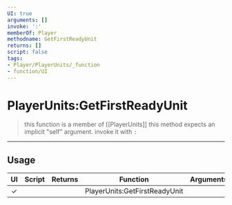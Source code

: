 ```yaml
---
UI: true
arguments: []
invoke: ':'
memberOf: Player
methodname: GetFirstReadyUnit
returns: []
script: false
tags:
- Player/PlayerUnits/_function
- function/UI
---
```

# PlayerUnits:GetFirstReadyUnit
> this function is a member of [[PlayerUnits]]
> this method expects an implicit "self" argument. invoke it with `:`
-----
## Usage
|  UI | Script | Returns | Function | Arguments |
|:---:|:------:|-------:|:--------:|:---------|
|✓| ||PlayerUnits:GetFirstReadyUnit||
